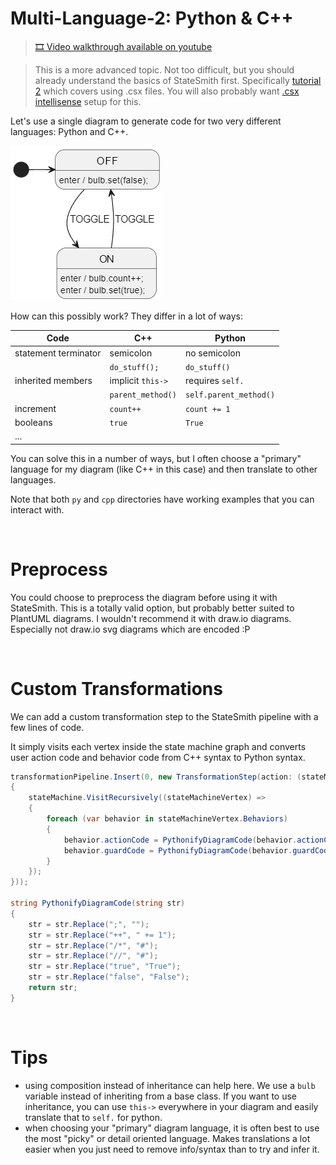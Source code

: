 # Multi-Language-2: Python & C++
> [🎞️ Video walkthrough available on youtube](https://www.youtube.com/watch?v=a3sIHLsSP9c)

> This is a more advanced topic. Not too difficult, but you should already understand the basics of StateSmith first. Specifically [tutorial 2](https://github.com/StateSmith/tutorial-2) which covers using .csx files. You will also probably want [.csx intellisense](https://github.com/StateSmith/StateSmith/wiki/vscode-csx) setup for this.

Let's use a single diagram to generate code for two very different languages: Python and C++.

![](./docs/fsm.png)

How can this possibly work? They differ in a lot of ways:

| Code                 | C++               | Python                 |
| -------------------- | ----------------- | ---------------------- |
| statement terminator | semicolon         | no semicolon           |
|                      | `do_stuff();`     | `do_stuff()`           |
| inherited members    | implicit `this->` | requires `self.`       |
|                      | `parent_method()` | `self.parent_method()` |
| increment            | `count++`         | `count += 1`           |
| booleans             | `true`            | `True`                 |
| ...                  |                   |                        |

You can solve this in a number of ways, but I often choose a "primary" language for my diagram (like C++ in this case) and then translate to other languages.

Note that both `py` and `cpp` directories have working examples that you can interact with.

<br>

# Preprocess
You could choose to preprocess the diagram before using it with StateSmith. This is a totally valid option, but probably better suited to PlantUML diagrams. I wouldn't recommend it with draw.io diagrams. Especially not draw.io svg diagrams which are encoded :P

<br>

# Custom Transformations
We can add a custom transformation step to the StateSmith pipeline with a few lines of code.

It simply visits each vertex inside the state machine graph and converts user action code and behavior code from C++ syntax to Python syntax.

```cs
transformationPipeline.Insert(0, new TransformationStep(action: (stateMachine) =>
{
    stateMachine.VisitRecursively((stateMachineVertex) =>
    {
        foreach (var behavior in stateMachineVertex.Behaviors)
        {
            behavior.actionCode = PythonifyDiagramCode(behavior.actionCode);
            behavior.guardCode = PythonifyDiagramCode(behavior.guardCode);
        }
    });
}));

string PythonifyDiagramCode(string str)
{
    str = str.Replace(";", "");
    str = str.Replace("++", " += 1");
    str = str.Replace("/*", "#");
    str = str.Replace("//", "#");
    str = str.Replace("true", "True");
    str = str.Replace("false", "False");
    return str;
}
```

<br>

# Tips
* using composition instead of inheritance can help here. We use a `bulb` variable instead of inheriting from a base class. If you want to use inheritance, you can use `this->` everywhere in your diagram and easily translate that to `self.` for python.
* when choosing your "primary" diagram language, it is often best to use the most "picky" or detail oriented language. Makes translations a lot easier when you just need to remove info/syntax than to try and infer it.